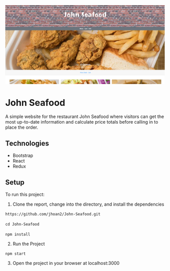 <img src='public/frontpage.PNG' width='700'>

# John Seafood 

A simple website for the restaurant John Seafood where visitors can get the most up-to-date information and calculate price totals before calling in to place the order. 

## Technologies 
- Bootstrap 
- React
- Redux 

## Setup 
To run this project:
1. Clone the report, change into the directory, and install the dependencies
   
```
https://github.com/jhoan2/John-Seafood.git

cd John-Seafood

npm install
```

2. Run the Project

```
npm start 
```

3. Open the project in your browser at localhost:3000